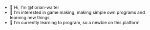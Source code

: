 - 👋 Hi, I’m @florian-walter
- 👀 I’m interested in game making, making simple own programs and learning new things
- 🌱 I’m currently learning to program, so a newbie on this platform

<!---
tako-flow/tako-flow is a ✨ special ✨ repository because its `README.md` (this file) appears on your GitHub profile.
You can click the Preview link to take a look at your changes.
--->
